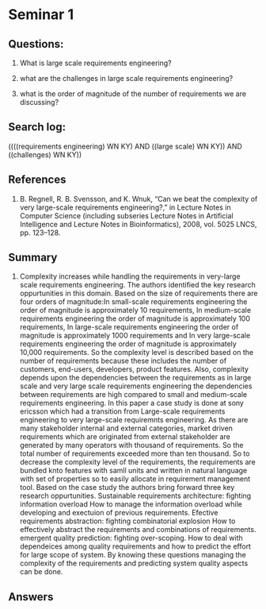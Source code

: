 # Seminar 1

## Questions:

1. What is large scale requirements engineering?

2. what are the challenges in large scale requirements engineering?

3. what is the order of magnitude of the number of requirements we are discussing?

## Search log:

((((requirements engineering) WN KY) AND ((large scale) WN KY)) AND ((challenges) WN KY)) 

## References

1. B. Regnell, R. B. Svensson, and K. Wnuk, “Can we beat the complexity of very large-scale requirements engineering?,” in Lecture Notes in Computer Science (including subseries Lecture Notes in Artificial Intelligence and Lecture Notes in Bioinformatics), 2008, vol. 5025 LNCS, pp. 123–128.

## Summary

1. Complexity increases while handling the requirements in very-large scale requirements engineering. The authors identified the key research oppurtunities in this domain. 
   Based on the size of requirements there are four orders of magnitude:In small-scale requirements engineering the order of magnitude is approximately 10 requirements, In medium-scale requirements engineering the order of magnitude is approximately 100 requirements,
   In large-scale requirements engineering the order of magnitude is approximately 1000 requirements and In very large-scale requirements engineering the order of magnitude is approximately 10,000 requirements. So the complexity level is described based on the number of requirements  because these includes the number of customers, end-users, developers, product features.
   Also, complexity depends upon the dependencies between the requirements as in large scale and very large scale requirements engineering the dependencies between requirements are high compared to small and medium-scale requirements engineering. In this paper a case study is done at sony ericsson which had a transition from Large-scale requirements engineering to very large-scale requiremnts engineering.
   As there are many stakeholder internal and external categories, market driven requirements which are originated from external stakeholder are generated by many operators with thousand of requirements.
   So the total number of requirements exceeded more than ten thousand. So to decrease the complexity level of the requirements, the requirements are bundled knto features with samll units and written in natural language with set of properties so to easily allocate in requirement management tool.
   Based on the case study the authors bring forward three key research oppurtunities.
    Sustainable requirements architecture: fighting information overload
   How to manage the information overload while developing and exectuion of previous requirements.
    Efective requirements abstraction: fighting combinatorial explosion
   How to effectively abstract the requirements and combinations of requirements.
    emergent quality prediction: fighting over-scoping.
   How to deal with dependeices among quality requirements and how to predict the effort for large scope of system.
   By knowing these questions managing the complexity of the requirements and predicting system quality aspects can be done.
	
## Answers